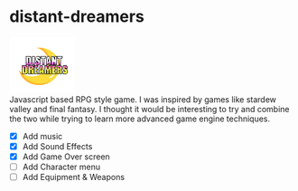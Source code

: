# distant-dreamers

![Distant Dreamers title logo](/assets/images/distant-dreamers-logo.png)
<br/>
Javascript based RPG style game. I was inspired by games like stardew valley and final fantasy. I thought it would be interesting to try and combine the two while trying to learn more advanced game engine techniques.

- [x] Add music
- [x] Add Sound Effects
- [x] Add Game Over screen
- [ ] Add Character menu
- [ ] Add Equipment & Weapons
